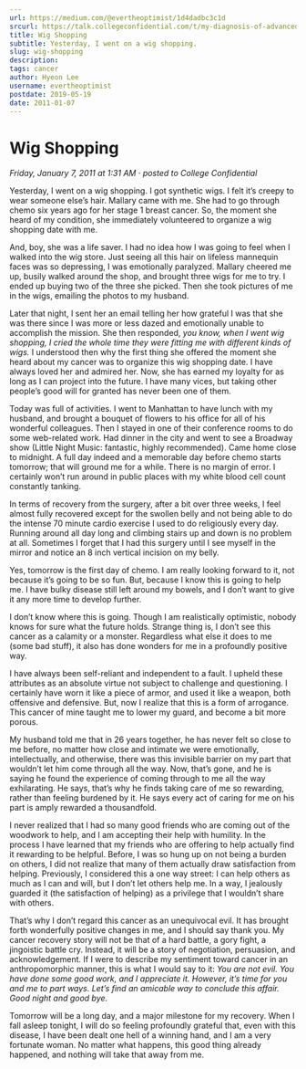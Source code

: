 ```yaml
---
url: https://medium.com/@evertheoptimist/1d4dadbc3c1d
srcurl: https://talk.collegeconfidential.com/t/my-diagnosis-of-advanced-cancer-how-to-help-my-kids/1013554/269
title: Wig Shopping
subtitle: Yesterday, I went on a wig shopping.
slug: wig-shopping
description: 
tags: cancer
author: Hyeon Lee
username: evertheoptimist
postdate: 2019-05-19
date: 2011-01-07
---
```


# Wig Shopping

*Friday, January 7, 2011 at 1:31 AM*
&middot;
*posted to College Confidential*

Yesterday, I went on a wig shopping. I got synthetic wigs. I felt it’s creepy to wear someone else’s hair. Mallary came with me. She had to go through chemo six years ago for her stage 1 breast cancer. So, the moment she heard of my condition, she immediately volunteered to organize a wig shopping date with me.

And, boy, she was a life saver. I had no idea how I was going to feel when I walked into the wig store. Just seeing all this hair on lifeless mannequin faces was so depressing, I was emotionally paralyzed. Mallary cheered me up, busily walked around the shop, and brought three wigs for me to try. I ended up buying two of the three she picked. Then she took pictures of me in the wigs, emailing the photos to my husband.

Later that night, I sent her an email telling her how grateful I was that she was there since I was more or less dazed and emotionally unable to accomplish the mission. She then responded, *you know, when I went wig shopping, I cried the whole time they were fitting me with different kinds of wigs.* I understood then why the first thing she offered the moment she heard about my cancer was to organize this wig shopping date. I have always loved her and admired her. Now, she has earned my loyalty for as long as I can project into the future. I have many vices, but taking other people’s good will for granted has never been one of them.

Today was full of activities. I went to Manhattan to have lunch with my husband, and brought a bouquet of flowers to his office for all of his wonderful colleagues. Then I stayed in one of their conference rooms to do some web-related work. Had dinner in the city and went to see a Broadway show (Little Night Music: fantastic, highly recommended). Came home close to midnight. A full day indeed and a memorable day before chemo starts tomorrow; that will ground me for a while. There is no margin of error. I certainly won’t run around in public places with my white blood cell count constantly tanking.

In terms of recovery from the surgery, after a bit over three weeks, I feel almost fully recovered except for the swollen belly and not being able to do the intense 70 minute cardio exercise I used to do religiously every day. Running around all day long and climbing stairs up and down is no problem at all. Sometimes I forget that I had this surgery until I see myself in the mirror and notice an 8 inch vertical incision on my belly.

Yes, tomorrow is the first day of chemo. I am really looking forward to it, not because it’s going to be so fun. But, because I know this is going to help me. I have bulky disease still left around my bowels, and I don’t want to give it any more time to develop further.

I don’t know where this is going. Though I am realistically optimistic, nobody knows for sure what the future holds. Strange thing is, I don’t see this cancer as a calamity or a monster. Regardless what else it does to me (some bad stuff), it also has done wonders for me in a profoundly positive way.

I have always been self-reliant and independent to a fault. I upheld these attributes as an absolute virtue not subject to challenge and questioning. I certainly have worn it like a piece of armor, and used it like a weapon, both offensive and defensive. But, now I realize that this is a form of arrogance. This cancer of mine taught me to lower my guard, and become a bit more porous.

My husband told me that in 26 years together, he has never felt so close to me before, no matter how close and intimate we were emotionally, intellectually, and otherwise, there was this invisible barrier on my part that wouldn’t let him come through all the way. Now, that’s gone, and he is saying he found the experience of coming through to me all the way exhilarating. He says, that’s why he finds taking care of me so rewarding, rather than feeling burdened by it. He says every act of caring for me on his part is amply rewarded a thousandfold.

I never realized that I had so many good friends who are coming out of the woodwork to help, and I am accepting their help with humility. In the process I have learned that my friends who are offering to help actually find it rewarding to be helpful. Before, I was so hung up on not being a burden on others, I did not realize that many of them actually draw satisfaction from helping. Previously, I considered this a one way street: I can help others as much as I can and will, but I don’t let others help me. In a way, I jealously guarded it (the satisfaction of helping) as a privilege that I wouldn’t share with others.

That’s why I don’t regard this cancer as an unequivocal evil. It has brought forth wonderfully positive changes in me, and I should say thank you. My cancer recovery story will not be that of a hard battle, a gory fight, a jingoistic battle cry. Instead, it will be a story of negotiation, persuasion, and acknowledgement. If I were to describe my sentiment toward cancer in an anthropomorphic manner, this is what I would say to it: *You are not evil. You have done some good work, and I appreciate it. However, it’s time for you and me to part ways. Let’s find an amicable way to conclude this affair. Good night and good bye.*

Tomorrow will be a long day, and a major milestone for my recovery. When I fall asleep tonight, I will do so feeling profoundly grateful that, even with this disease, I have been dealt one hell of a winning hand, and I am a very fortunate woman. No matter what happens, this good thing already happened, and nothing will take that away from me.
